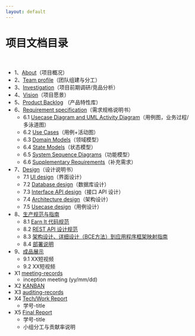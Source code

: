 ```yaml
---
layout: default
---
```


# 项目文档目录

&nbsp;&nbsp; 

* 1、[About](01-about/README.md)（项目概况）
* 2、[Team profile](02-team-profile/README.md)（团队组建与分工）
* 3、[Investigation](03-invest/README.md)（项目前期调研/竞品分析）
* 4、[Vision](04-vision/README.md)（项目愿景）
* 5、[Product Backlog](05-backlog/README.md) （产品特性库）
* 6、[Requirement specification](06-requirements/README.md)（需求规格说明书）
    - 6.1 [Usecase Diagram and UML Activity Diagram](06-requirements/06-01-uml/README.md)（用例图，业务过程/多泳道图）
    - 6.2 [Use Cases](06-requirements/06-02-usecase/README.md)（用例+活动图）
    - 6.3 [Domain Models](06-requirements/06-03-domain/README.md)（领域模型）
    - 6.4 [State Models](06-requirements/06-04-state/README.md)（状态模型）
    - 6.5 [System Sequence Diagrams](06-requirements/06-05-system/README.md)（功能模型）
    - 6.6 [Supplementary Requirements](06-requirements/06-06-supplementary/README.md)（补充需求）
* 7、[Design](07-designs/README.md)（设计说明书）
    - 7.1 [UI design](07-designs/07-01-ui/README.md)（界面设计）
    - 7.2 [Database design](07-designs/07-02-database/README.md)（数据库设计）
    - 7.3 [Interface API design](http://petstore.swagger.io/?url=https://raw.githubusercontent.com/swsad-team/Dashboard/gh-pages/07-designs/07-03-api/api.yaml)（接口 API 设计）
    - 7.4 [Architecture design](07-designs/07-04-architecture/README.md)（架构设计）
    - 7.5 [Usecase design](07-designs/07-05-usecase/README.md)（用例设计）
* 8、[生产规范与指南](08-standard/README.md)
    * 8.1 [Earn It 代码规范](08-standard/08-01-code/README.md)
    * 8.2 [REST API 设计规范](08-standard/08-02-restful/README.md)
    * 8.3 [架构设计、详细设计（BCE方法）到应用程序框架映射指南](08-standard/08-03-structure/README.md)
    * 8.4 [部署说明](08-standard/08-04-deployment/README.md)
* 9、[成品展示](09-display/README.md)
    - 9.1 XX短视频
    - 9.2 XX短视频
* X1 [meeting-records](x1-meetings/README.md)
    - inception meeting (yy/mm/dd)
* X2 [KANBAN](X2-kanban/README.md)
* X3 [auditing-records](x3-auditing/README.md)
* X4 [Tech/Work Report](x4-techniques/README.md)
    - 学号-title
* X5 [Final Report](x5-summary/README.md)
    * 学号-title
    * 小组分工与贡献率说明
